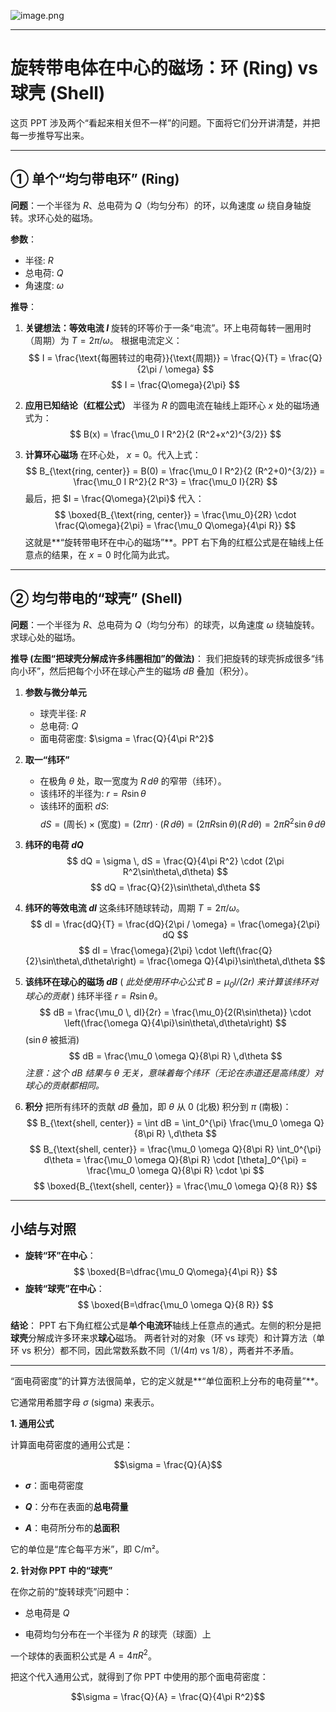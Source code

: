 ![image.png](https://cc-407-1376569927.cos.ap-guangzhou.myqcloud.com/cc-407-1376569927/images-obsidian/202510231953000.png)

---

# 旋转带电体在中心的磁场：环 (Ring) vs 球壳 (Shell)

这页 PPT 涉及两个“看起来相关但不一样”的问题。下面将它们分开讲清楚，并把每一步推导写出来。

---

## ① 单个“均匀带电环” (Ring)

**问题**：一个半径为 $R$、总电荷为 $Q$（均匀分布）的环，以角速度 $\omega$ 绕自身轴旋转。求环心处的磁场。

**参数**：
* 半径: $R$
* 总电荷: $Q$
* 角速度: $\omega$

**推导**：
1.  **关键想法：等效电流 $I$**
    旋转的环等价于一条“电流”。环上电荷每转一圈用时（周期）为 $T = 2\pi / \omega$。
    根据电流定义：
    $$
    I = \frac{\text{每圈转过的电荷}}{\text{周期}} = \frac{Q}{T} = \frac{Q}{2\pi / \omega}
    $$
    $$
    I = \frac{Q\omega}{2\pi}
    $$

2.  **应用已知结论（红框公式）**
    半径为 $R$ 的圆电流在轴线上距环心 $x$ 处的磁场通式为：
    $$
    B(x) = \frac{\mu_0 I R^2}{2 (R^2+x^2)^{3/2}}
    $$

3.  **计算环心磁场**
    在环心处， $x=0$。代入上式：
    $$
    B_{\text{ring, center}} = B(0) = \frac{\mu_0 I R^2}{2 (R^2+0)^{3/2}} = \frac{\mu_0 I R^2}{2 R^3} = \frac{\mu_0 I}{2R}
    $$
    最后，把 $I = \frac{Q\omega}{2\pi}$ 代入：
    $$
    \boxed{B_{\text{ring, center}} = \frac{\mu_0}{2R} \cdot \frac{Q\omega}{2\pi} = \frac{\mu_0 Q\omega}{4\pi R}}
    $$
    这就是**“旋转带电环在中心的磁场”**。PPT 右下角的红框公式是在轴线上任意点的结果，在 $x=0$ 时化简为此式。

---

## ② 均匀带电的“球壳” (Shell)

**问题**：一个半径为 $R$、总电荷为 $Q$（均匀分布）的球壳，以角速度 $\omega$ 绕轴旋转。求球心处的磁场。

**推导 (左图“把球壳分解成许多纬圈相加”的做法)**：
我们把旋转的球壳拆成很多“纬向小环”，然后把每个小环在球心产生的磁场 $dB$ 叠加（积分）。

1.  **参数与微分单元**
    * 球壳半径: $R$
    * 总电荷: $Q$
    * 面电荷密度: $\sigma = \frac{Q}{4\pi R^2}$

2.  **取一“纬环”**
    * 在极角 $\theta$ 处，取一宽度为 $R\,d\theta$ 的窄带（纬环）。
    * 该纬环的半径为: $r = R\sin\theta$
    * 该纬环的面积 $dS$:
        $$
        dS = (\text{周长}) \times (\text{宽度}) = (2\pi r) \cdot (R\,d\theta) = (2\pi R\sin\theta)(R\,d\theta) = 2\pi R^2\sin\theta\,d\theta
        $$

3.  **纬环的电荷 $dQ$**
    $$
    dQ = \sigma \, dS = \frac{Q}{4\pi R^2} \cdot (2\pi R^2\sin\theta\,d\theta)
    $$
    $$
    dQ = \frac{Q}{2}\sin\theta\,d\theta
    $$

4.  **纬环的等效电流 $dI$**
    这条纬环随球转动，周期 $T = 2\pi / \omega$。
    $$
    dI = \frac{dQ}{T} = \frac{dQ}{2\pi / \omega} = \frac{\omega}{2\pi} dQ
    $$
    $$
    dI = \frac{\omega}{2\pi} \cdot \left(\frac{Q}{2}\sin\theta\,d\theta\right) = \frac{\omega Q}{4\pi}\sin\theta\,d\theta
    $$

5.  **该纬环在球心的磁场 $dB$**
    ( *此处使用环中心公式 $B=\mu_0 I / (2r)$ 来计算该纬环对球心的贡献* )
    纬环半径 $r = R\sin\theta$。
    $$
    dB = \frac{\mu_0 \, dI}{2r} = \frac{\mu_0}{2(R\sin\theta)} \cdot \left(\frac{\omega Q}{4\pi}\sin\theta\,d\theta\right)
    $$
    ($\sin\theta$ 被抵消)
    $$
    dB = \frac{\mu_0 \omega Q}{8\pi R} \,d\theta
    $$
    *注意：这个 $dB$ 结果与 $\theta$ 无关，意味着每个纬环（无论在赤道还是高纬度）对球心的贡献都相同。*

6.  **积分**
    把所有纬环的贡献 $dB$ 叠加，即 $\theta$ 从 $0$ (北极) 积分到 $\pi$ (南极)：
    $$
    B_{\text{shell, center}} = \int dB = \int_0^{\pi} \frac{\mu_0 \omega Q}{8\pi R} \,d\theta
    $$
    $$
    B_{\text{shell, center}} = \frac{\mu_0 \omega Q}{8\pi R} \int_0^{\pi} d\theta = \frac{\mu_0 \omega Q}{8\pi R} \cdot [\theta]_0^{\pi} = \frac{\mu_0 \omega Q}{8\pi R} \cdot \pi
    $$
    $$
    \boxed{B_{\text{shell, center}} = \frac{\mu_0 \omega Q}{8 R}}
    $$

---

## 小结与对照

* **旋转“环”在中心**：
    $$
    \boxed{B=\dfrac{\mu_0 Q\omega}{4\pi R}}
    $$
* **旋转“球壳”在中心**：
    $$
    \boxed{B=\dfrac{\mu_0 \omega Q}{8 R}}
    $$

**结论**：
PPT 右下角红框公式是**单个电流环**轴线上任意点的通式。左侧的积分是把**球壳**分解成许多环来求**球心**磁场。
两者针对的对象（环 vs 球壳）和计算方法（单环 vs 积分）都不同，因此常数系数不同（$1/(4\pi)$ vs $1/8$），两者并不矛盾。

---
“面电荷密度”的计算方法很简单，它的定义就是**“单位面积上分布的电荷量”**。

它通常用希腊字母 $\sigma$ (sigma) 来表示。

**1. 通用公式**

计算面电荷密度的通用公式是：

$$\sigma = \frac{Q}{A}$$

- **$\sigma$**：面电荷密度
    
- **$Q$**：分布在表面的**总电荷量**
    
- **$A$**：电荷所分布的**总面积**
    

它的单位是“库仑每平方米”，即 C/m²。

**2. 针对你 PPT 中的“球壳”**

在你之前的“旋转球壳”问题中：

- 总电荷是 $Q$
    
- 电荷均匀分布在一个半径为 $R$ 的球壳（球面）上
    

一个球体的表面积公式是 $A = 4\pi R^2$。

把这个代入通用公式，就得到了你 PPT 中使用的那个面电荷密度：

$$\sigma = \frac{Q}{A} = \frac{Q}{4\pi R^2}$$